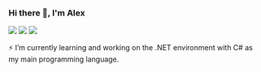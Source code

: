 ### Hi there 👋, I'm Alex

[![](https://vistr.dev/badge?repo=alexvarip.alexvarip&corners=square)](https://github.com/alexvarip/vistr.dev) 
[![](https://img.shields.io/badge/-@alexvarip-purple?style=square&logo=github)](https://github.com/alexvarip)
[![](https://img.shields.io/badge/-Alex%20Varypatis-blue?style=square&logo=Linkedin&logoColor=white&link=https://www.linkedin.com/in/alex-varypatis/)](https://www.linkedin.com/in/alex-varypatis/)<br>

⚡ I’m currently learning and working on the .NET environment with C# as my main programming language.




<!--
**alexvarip/alexvarip** is a ✨ _special_ ✨ repository because its `README.md` (this file) appears on your GitHub profile.

Here are some ideas to get you started:

- 🔭 I’m currently working on ...
- 🌱 I’m currently learning ...
- 👯 I’m looking to collaborate on ...
- 🤔 I’m looking for help with ...
- 💬 Ask me about ...
- 📫 How to reach me: ...
- 😄 Pronouns: ...
- ⚡ Fun fact: ...
-->
